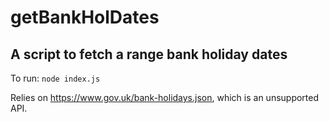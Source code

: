 # getBankHolDates
## A script to fetch a range bank holiday dates

To run: `node index.js`

Relies on https://www.gov.uk/bank-holidays.json, which is an unsupported API.
